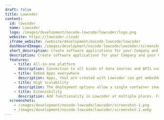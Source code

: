 ```yaml
---
draft: false
title: Lowcoder
content:
  id: lowcoder
  name: Lowcoder
  logo: /images/development/nocode-lowcode/lowcoder/logo.png
  website: https://lowcoder.cloud/
  iframe_website: /website/development/nocode-lowcode/lowcoder
  dashboardImage: /images/development/nocode-lowcode/lowcoder/screenshot-1.png
  short_description: Create software applications for your Company and your Customers with minimal coding experience. Lowcoder is the best Retool, Appsmith, or Tooljet Alternative.
  description: Create software applications for your Company and your Customers with minimal coding experience. Lowcoder is the best Retool, Appsmith, or Tooljet Alternative.
  features:
    - title: All-in-one platform
      description: Connection to all kinds of data sources and APIs such as Databases, Streaming sources, and Restful APIs, and ensures your data security.
    - title: Embed Apps everywhere
      description: Apps, that are created with Lowcoder can get embedded natively into Websites, Apps, and Mobile Apps
    - title: High scalability
      description: The deployment options allow a single container image, but also a scalable multi-container deployment, so any kind of load is manageable.
    - title: Extensibility
      description: Add functionality in Lowcoder at multiple places. From simple custom components and external libraries to new data source plugins.
  screenshots:
    - /images/development/nocode-lowcode/lowcoder/screenshot-1.png
    - /images/development/nocode-lowcode/lowcoder/screenshot-2.webp
---
```

